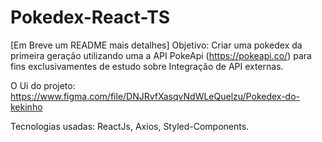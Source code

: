 # Pokedex-React-TS
 
[Em Breve um README mais detalhes]
Objetivo: Criar uma pokedex da primeira geração utilizando uma a API PokeApi (https://pokeapi.co/) para fins exclusivamentes de estudo sobre Integração de API externas.

O Ui do projeto: https://www.figma.com/file/DNJRvfXasqvNdWLeQuelzu/Pokedex-do-kekinho

Tecnologias usadas: ReactJs, Axios, Styled-Components.
